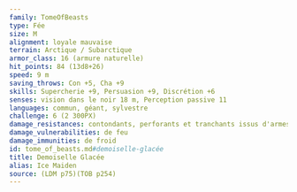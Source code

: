 ```yaml
---
family: TomeOfBeasts
type: Fée
size: M
alignment: loyale mauvaise
terrain: Arctique / Subarctique
armor_class: 16 (armure naturelle)
hit_points: 84 (13d8+26)
speed: 9 m
saving_throws: Con +5, Cha +9
skills: Supercherie +9, Persuasion +9, Discrétion +6
senses: vision dans le noir 18 m, Perception passive 11
languages: commun, géant, sylvestre
challenge: 6 (2 300PX)
damage_resistances: contondants, perforants et tranchants issus d'armes non magiques
damage_vulnerabilities: de feu
damage_immunities: de froid
id: tome_of_beasts.md#demoiselle-glacée
title: Demoiselle Glacée
alias: Ice Maiden
source: (LDM p75)(TOB p254)
---
```


